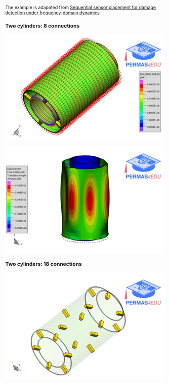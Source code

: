 The example is adapated from [Sequential sensor placement for damage detection under frequency-domain dynamics](https://doi.org/10.1016/j.finel.2025.104315)

### Two cylinders: 8 connections

![Boundary conditions](boundary_conditions_pressure_load.png "Boundary conditions and applied pressure load")

![Forced response](frf_5Hz.gif "Forced response @5 Hz")

### Two cylinders: 18 connections

![18 connections](18_connections.png)
